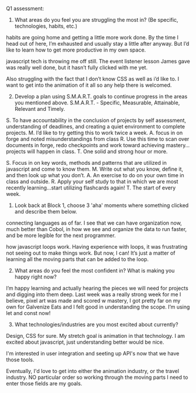Q1 assessment:

1. What areas do you feel you are struggling the most in? (Be specific, technologies, habits, etc.)

habits are going home and getting a little more work done. By the time I head out of here, I’m exhausted and usually stay a little after anyway. But I’d like to learn how to get more productive in my own space. 

javascript tech is throwing me off still. The event listener lesson James gave was really well done, but it hasn’t fully clicked with me yet.

Also struggling with the fact that I don’t know CSS as well as i’d like to. I want to get into the animation of it all so any help there is welcomed.

2. Develop a plan using S.M.A.R.T. goals to continue progress in the areas you mentioned above. S.M.A.R.T. - Specific, Measurable, Attainable, Relevant and Timely.

S.  To have accountability in the conclusion of projects by self assessment, understanding of deadlines, and creating a quiet environment to complete projects.
M. I’d like to try getting this to work twice a week.
A. focus in on forge and noted misunderstandings from class
R. Use this time to scan over documents in forge, redo checkpoints and work toward achieving mastery…projects will happen in class.
T. One solid and strong hour or more.

S.  Focus in on key words, methods and patterns that are utilized in javascript and come to know them.
M. Write out what you know, define it, and then look up what you don’t.
A. An exercise to do on your own time in class and outside.
R. Apply your self study to that in which we are most recently learning…start utilizing flashcards again!
T. The start of every week.

1. Look back at Block 1, choose 3 'aha' moments where something clicked and describe them below.

connecting languages as of far. I see that we can have organization now, much better than Cobol, in how we see and organize the data to run faster, and be more legible for the next programmer.

how javascript loops work. Having experience with loops, it was frustrating not seeing out to make things work. But now, I can! It’s just a matter of learning all the moving parts that can be added to the loop.



2. What areas do you feel the most confident in? What is making you happy right now?

I’m happy learning and actually hearing the pieces we will need for projects and digging into them deep. Last week was a really strong week for me I believe, pixel art was made and scored w mastery, I got pretty far on my own for Galvenize Eats and I felt good in understanding the scope. I’m using let and const now!

3. What technologies/industries are you most excited about currently?

Design, CSS for sure. My stretch goal is animation in that technology. I am excited about javascript, just understanding better would be nice.

I'm interested in user integration and seeting up API's now that we have those tools. 

Eventually, I'd love to get into either the animation industry, or the travel industry. NO particular order so working through the moving parts I need to enter those fields are my goals.